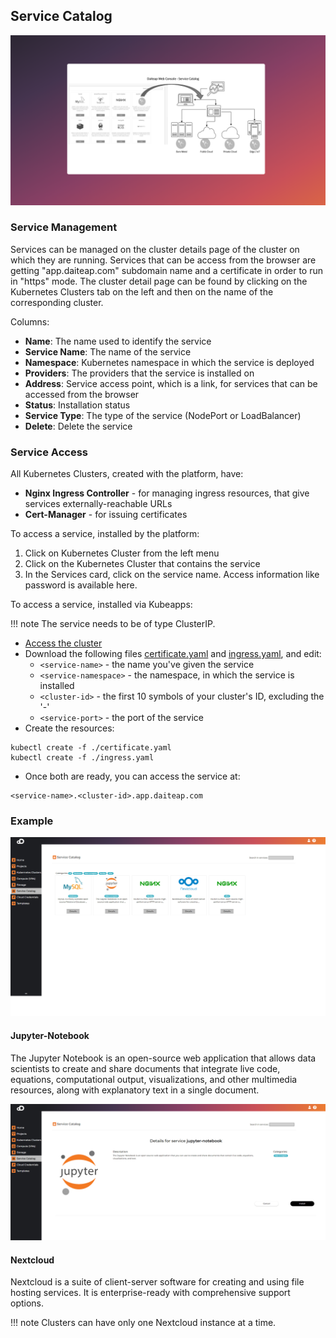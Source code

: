 
## Service Catalog



![Screenshot](img/service_catalog_deployment_principle.png)


### Service Management
Services can be managed on the cluster details page of the cluster on which they are running. Services that can be access from the browser are getting "app.daiteap.com" subdomain name and a certificate in order to run in "https" mode. The cluster detail page can be found by clicking on the Kubernetes Clusters tab on the left and then on the name of the corresponding cluster.

Columns:

* **Name**: The name used to identify the service
* **Service Name**: The name of the service
* **Namespace**: Kubernetes namespace in which the service is deployed
* **Providers**: The providers that the service is installed on
* **Address**: Service access point, which is a link, for services that can be accessed from the browser
* **Status**: Installation status
* **Service Type**: The type of the service (NodePort or LoadBalancer)
* **Delete**: Delete the service

### Service Access

All Kubernetes Clusters, created with the platform, have:

* **Nginx Ingress Controller** - for managing ingress resources, that give services externally-reachable URLs
* **Cert-Manager** - for issuing certificates

To access a service, installed by the platform:

1. Click on Kubernetes Cluster from the left menu
2. Click on the Kubernetes Cluster that contains the service
3. In the Services card, click on the service name. Access information like password is available here.

To access a service, installed via Kubeapps:

!!! note
    The service needs to be of type ClusterIP.

* [Access the cluster](/documentation/kubernetes_clusters/#accessing-resource-in-the-cluster)
* Download the following files <a href="/certificate.yaml" download>certificate.yaml</a> and <a href="/ingress.yaml" download>ingress.yaml</a>, and edit:
    * `<service-name>` - the name you've given the service
    * `<service-namespace>` - the namespace, in which the service is installed
    * `<cluster-id>` - the first 10 symbols of your cluster's ID, excluding the '-'
    * `<service-port>` - the port of the service
* Create the resources:

```
kubectl create -f ./certificate.yaml
kubectl create -f ./ingress.yaml
```

* Once both are ready, you can access the service at:

```
<service-name>.<cluster-id>.app.daiteap.com
```

### Example

![Screenshot](img/service_catalog.png)

#### Jupyter-Notebook

The Jupyter Notebook is an open-source web application that allows data scientists to create and share documents that integrate live code, equations, computational output, visualizations, and other multimedia resources, along with explanatory text in a single document.

![Screenshot](img/service_jupyternotebook-install.png)

#### Nextcloud

Nextcloud is a suite of client-server software for creating and using file hosting services. It is enterprise-ready with comprehensive support options.

!!! note
    Clusters can have only one Nextcloud instance at a time.
